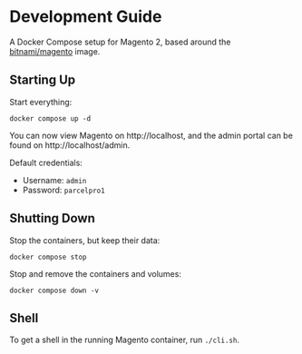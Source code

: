 # Development Guide

A Docker Compose setup for Magento 2, based around the [bitnami/magento](https://hub.docker.com/r/bitnami/magento) image.

## Starting Up

Start everything:

```shell
docker compose up -d
```

You can now view Magento on http://localhost, and the admin portal can be found on http://localhost/admin.

Default credentials:

- Username: `admin`
- Password: `parcelpro1`

## Shutting Down

Stop the containers, but keep their data:

```shell
docker compose stop
```

Stop and remove the containers and volumes:

```shell
docker compose down -v
```

## Shell

To get a shell in the running Magento container, run `./cli.sh`.
